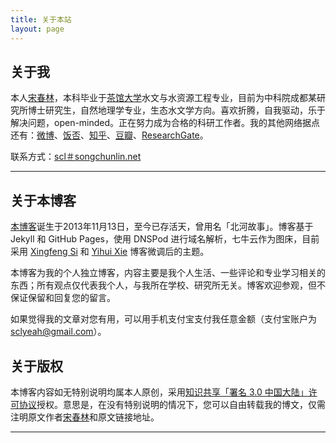 ```yaml
---
title: 关于本站
layout: page
---
```


## 关于我

本人[宋春林](http://songchunlin.net "Chunlin Song")，本科毕业于[茶馆大学](http://www.scu.edu.cn/)水文与水资源工程专业，目前为中科院成都某研究所博士研究生，自然地理学专业，生态水文学方向。喜欢折腾，自我驱动，乐于解决问题，open-minded。正在努力成为合格的科研工作者。我的其他网络据点还有：[微博](http://weibo.com/songchunlin)、[饭否](http://fanfou.com/scuscl)、[知乎](http://www.zhihu.com/people/songcl)、[豆瓣](http://www.douban.com/people/iamscl/)、[ResearchGate](https://www.researchgate.net/profile/Song_Chunlin/)。

联系方式：[scl＃songchunlin.net](mailto:scl@songchunlin.net)

---

## 关于本博客


[本博客](http://songchunlin.net/)诞生于2013年11月13日，至今已存活<strong><script>// <![CDATA[
var urodz= new Date("11/13/2013"); var now = new Date(); var ile = now.getTime() - urodz.getTime(); var dni = Math.floor(ile / (1000 * 60 * 60 * 24)); document.write(+dni)
// ]]></script></strong>天，曾用名「北河故事」。博客基于Jekyll 和 GitHub Pages，使用 DNSPod 进行域名解析，七牛云作为图床，目前采用 [Xingfeng Si](http://sixf.org/) 和 [Yihui Xie](http://yihui.name/) 博客微调后的主题。

本博客为我的个人独立博客，内容主要是我个人生活、一些评论和专业学习相关的东西；所有观点仅代表我个人，与我所在学校、研究所无关。博客欢迎参观，但不保证保留和回复您的留言。

如果觉得我的文章对您有用，可以用手机支付宝支付我任意金额（支付宝账户为 sclyeah@gmail.com）。


## 关于版权

本博客内容如无特别说明均属本人原创，采用[知识共享「署名 3.0 中国大陆」许可协议](http://creativecommons.org/licenses/by/3.0/cn/)授权。意思是，在没有特别说明的情况下，您可以自由转载我的博文，仅需注明原文作者[宋春林](http://songchunlin.net)和原文链接地址。

---


